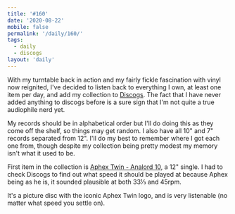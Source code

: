 ```yaml
---
title: '#160'
date: '2020-08-22'
mobile: false
permalink: '/daily/160/'
tags:
  - daily
  - discogs
layout: 'daily'
---
```


With my turntable back in action and my fairly fickle fascination with vinyl now reignited, I've decided to listen back to everything I own, at least one item per day, and add my collection to [Discogs](https://www.discogs.com/). The fact that I have never added anything to discogs before is a sure sign that I'm not quite a true audiophile nerd yet.

My records should be in alphabetical order but I'll do doing this as they come off the shelf, so things may get random. I also have all 10" and 7" records separated from 12". I'll do my best to remember where I got each one from, though despite my collection being pretty modest my memory isn't what it used to be.

First item in the collection is [Aphex Twin - Analord 10](https://www.discogs.com/Aphex-Twin-Analord-10/release/482391), a 12" single. I had to check Discogs to find out what speed it should be played at because Aphex being as he is, it sounded plausible at both 33⅓ and 45rpm.

It's a picture disc with the iconic Aphex Twin logo, and is very listenable (no matter what speed you settle on).
